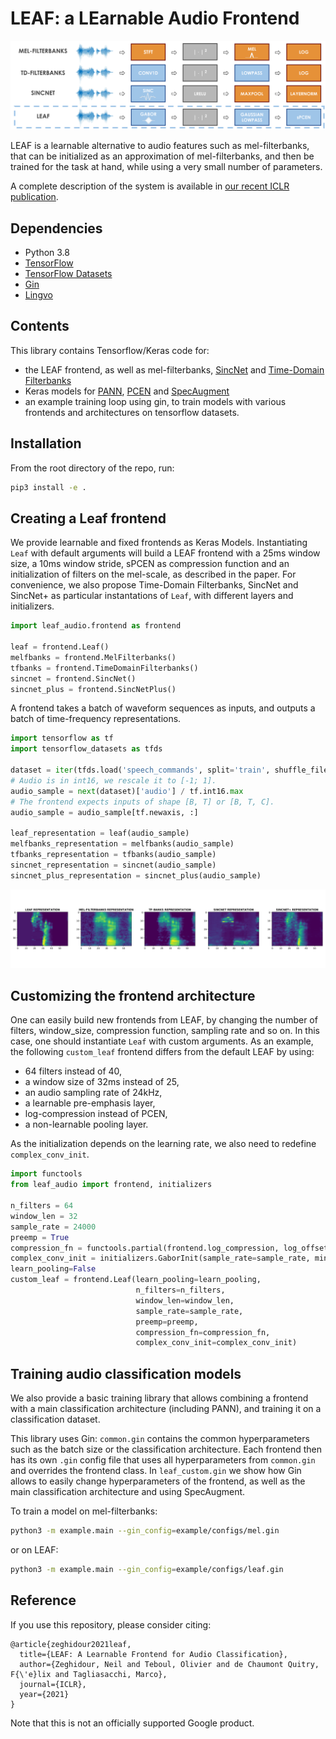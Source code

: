 # LEAF: a LEarnable Audio Frontend

![Overview](./leaf_audio/images/frontends.png)

LEAF is a learnable alternative to audio features such as mel-filterbanks, that can be initialized as an approximation of mel-filterbanks, and then be trained for the task at hand, while using a very small
number of parameters.

A complete description of the system is available in [our recent ICLR publication](https://openreview.net/forum?id=jM76BCb6F9m).


## Dependencies
* Python 3.8
* [TensorFlow](https://www.tensorflow.org/)
* [TensorFlow Datasets](https://www.tensorflow.org/datasets/overview)
* [Gin](https://github.com/google/gin-config)
* [Lingvo](https://github.com/tensorflow/lingvo)

## Contents
This library contains Tensorflow/Keras code for:

* the LEAF frontend, as well as mel-filterbanks, [SincNet](https://arxiv.org/abs/1808.00158) and [Time-Domain Filterbanks](https://arxiv.org/abs/1711.01161)
* Keras models for [PANN](https://arxiv.org/abs/1912.10211), [PCEN](https://research.google/pubs/pub45911/) and [SpecAugment](https://arxiv.org/abs/1904.08779)
* an example training loop using gin, to train models with various frontends and architectures on tensorflow datasets.

## Installation
From the root directory of the repo, run:

```bash
pip3 install -e .
```

## Creating a Leaf frontend
We provide learnable and fixed frontends as Keras Models. Instantiating `Leaf` with default arguments will build a LEAF frontend with a 25ms window size, a 10ms window stride, sPCEN as compression function and an initialization of filters on the mel-scale, as described in the paper. For convenience, we also propose Time-Domain Filterbanks, SincNet and SincNet+ as particular instantations of `Leaf`, with different layers and initializers.

```python
import leaf_audio.frontend as frontend

leaf = frontend.Leaf()
melfbanks = frontend.MelFilterbanks()
tfbanks = frontend.TimeDomainFilterbanks()
sincnet = frontend.SincNet()
sincnet_plus = frontend.SincNetPlus()
```

A frontend takes a batch of waveform sequences as inputs, and outputs a batch of time-frequency representations.

```python
import tensorflow as tf
import tensorflow_datasets as tfds

dataset = iter(tfds.load('speech_commands', split='train', shuffle_files=True))
# Audio is in int16, we rescale it to [-1; 1].
audio_sample = next(dataset)['audio'] / tf.int16.max
# The frontend expects inputs of shape [B, T] or [B, T, C].
audio_sample = audio_sample[tf.newaxis, :]

leaf_representation = leaf(audio_sample)
melfbanks_representation = melfbanks(audio_sample)
tfbanks_representation = tfbanks(audio_sample)
sincnet_representation = sincnet(audio_sample)
sincnet_plus_representation = sincnet_plus(audio_sample)
```

![Frontends output](./leaf_audio/images/frontends_output.png)

## Customizing the frontend architecture

One can easily build new frontends from LEAF, by changing the number
of filters, window_size, compression function, sampling rate and so on.
In this case, one should instantiate `Leaf` with custom arguments.
As an example, the following `custom_leaf` frontend differs from the default LEAF
by using:

* 64 filters instead of 40,
* a window size of 32ms instead of 25,
* an audio sampling rate of 24kHz,
* a learnable pre-emphasis layer,
* log-compression instead of PCEN,
* a non-learnable pooling layer.

As the initialization depends on the learning rate, we also need to redefine
`complex_conv_init`.

```python
import functools
from leaf_audio import frontend, initializers

n_filters = 64
window_len = 32
sample_rate = 24000
preemp = True
compression_fn = functools.partial(frontend.log_compression, log_offset=1e-5)
complex_conv_init = initializers.GaborInit(sample_rate=sample_rate, min_freq=60., max_freq=7800.)
learn_pooling=False
custom_leaf = frontend.Leaf(learn_pooling=learn_pooling,
                            n_filters=n_filters,
                            window_len=window_len,
                            sample_rate=sample_rate,
                            preemp=preemp,
                            compression_fn=compression_fn,
                            complex_conv_init=complex_conv_init)
```

## Training audio classification models

We also provide a basic training library that allows combining a frontend with
a main classification architecture (including PANN), and training it on a classification dataset.

This library uses Gin: `common.gin` contains the common hyperparameters such as
the batch size or the classification architecture. Each frontend then has its own
`.gin` config file that uses all hyperparameters from `common.gin` and overrides
the frontend class. In `leaf_custom.gin` we show how Gin allows to easily change
hyperparameters of the frontend, as well as the main classification architecture
and using SpecAugment.

To train a model on mel-filterbanks:

```bash
python3 -m example.main --gin_config=example/configs/mel.gin
```

or on LEAF:

```bash
python3 -m example.main --gin_config=example/configs/leaf.gin
```

## Reference
If you use this repository, please consider citing:

```
@article{zeghidour2021leaf,
  title={LEAF: A Learnable Frontend for Audio Classification},
  author={Zeghidour, Neil and Teboul, Olivier and de Chaumont Quitry, F{\'e}lix and Tagliasacchi, Marco},
  journal={ICLR},
  year={2021}
}
```

Note that this is not an officially supported Google product.
